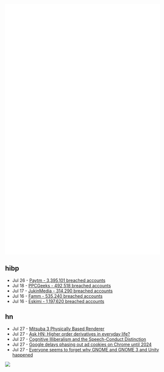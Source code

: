 ![Metrics](https://raw.githubusercontent.com/phixion/phixion/master/metrics.svg)

## hibp

<!--
for https://github.com/phixion/phixion/blob/main/.github/workflows/feeds.yml
-->
<!--START_SECTION:haveibeenpwnd-->
- Jul 26 - [Paytm - 3,395,101 breached accounts](https://haveibeenpwned.com/PwnedWebsites#Paytm)
- Jul 18 - [PPCGeeks - 492,518 breached accounts](https://haveibeenpwned.com/PwnedWebsites#PPCGeeks)
- Jul 17 - [JukinMedia - 314,290 breached accounts](https://haveibeenpwned.com/PwnedWebsites#JukinMedia)
- Jul 16 - [Famm - 535,240 breached accounts](https://haveibeenpwned.com/PwnedWebsites#Famm)
- Jul 16 - [Eskimi - 1,197,620 breached accounts](https://haveibeenpwned.com/PwnedWebsites#Eskimi)
<!--END_SECTION:haveibeenpwnd-->

## hn

<!--
for https://github.com/phixion/phixion/blob/main/.github/workflows/feeds.yml
-->
<!--START_SECTION:hn-->
- Jul 27 - [Mitsuba 3 Physically Based Renderer](http://www.mitsuba-renderer.org)
- Jul 27 - [Ask HN: Higher order derivatives in everyday life?](https://news.ycombinator.com/item?id=32257887)
- Jul 27 - [Cognitive Illiberalism and the Speech-Conduct Distinction](https://scholarship.law.cornell.edu/cgi/viewcontent.cgi?article=1818&context=facpub)
- Jul 27 - [Google delays phasing out ad cookies on Chrome until 2024](https://www.bloomberg.com/news/articles/2022-07-27/google-delays-phasing-out-ad-cookies-on-chrome-until-2024)
- Jul 27 - [Everyone seems to forget why GNOME and GNOME 3 and Unity happened](https://liam-on-linux.dreamwidth.org/85359.html)
<!--END_SECTION:hn-->

<!--
for https://yhype.me
-->
![](https://hit.yhype.me/github/profile?user_id=13013670)
